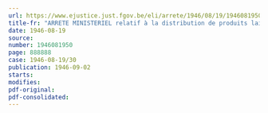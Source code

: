 ```yaml
---
url: https://www.ejustice.just.fgov.be/eli/arrete/1946/08/19/1946081950/justel
title-fr: "ARRETE MINISTERIEL relatif à la distribution de produits laitiers"
date: 1946-08-19
source:
number: 1946081950
page: 888888
case: 1946-08-19/30
publication: 1946-09-02
starts:
modifies:
pdf-original:
pdf-consolidated:
---
```


